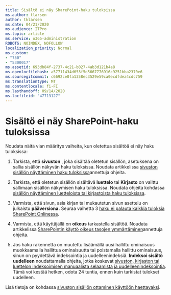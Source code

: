 ```yaml
---
title: Sisältö ei näy SharePoint-haku tuloksissa
ms.author: tlarsen
author: tklarsen
ms.date: 04/21/2020
ms.audience: ITPro
ms.topic: article
ms.service: o365-administration
ROBOTS: NOINDEX, NOFOLLOW
localization_priority: Normal
ms.custom:
- "750"
- "5300017"
ms.assetid: 693db84f-2737-4c21-b027-4ab3d121b4a8
ms.openlocfilehash: a57711434d653f5d5667776916c9251bba2370e6
ms.sourcegitcommit: c6692ce0fa1358ec3529e59ca0ecdfdea4cdc759
ms.translationtype: MT
ms.contentlocale: fi-FI
ms.lasthandoff: 09/14/2020
ms.locfileid: "47713127"
---
```

# <a name="content-doesnt-appear-in-sharepoint-search-results"></a>Sisältö ei näy SharePoint-haku tuloksissa

Noudata näitä vian määritys vaiheita, kun oletettua sisältöä ei näy haku tuloksissa:
  
1. Tarkista, että **sivuston** , joka sisältää oletetun sisällön, asetuksena on sallia sisällön näkyvän haku tuloksissa. Noudata artikkelissa [sivuston sisällön näyttäminen haku tuloksissa](https://docs.microsoft.com/sharepoint/make-site-content-searchable#show-content-on-a-site-in-search-results)annettuja ohjeita.

2. Tarkista, että oletetun sisällön sisältävä **luettelo** tai **Kirjasto** on valittu sallimaan sisällön näkymisen haku tuloksissa. Noudata ohjeita kohdassa [sisällön näyttäminen luetteloista tai kirjastoista haku tuloksissa](https://docs.microsoft.com/sharepoint/make-site-content-searchable#show-content-from-lists-or-libraries-in-search-results).

3. Varmista, että sivun, asia kirjan tai mukautetun sivun asettelu on julkaistu **pääversiona.** Seuraa vaihetta 3 [haku ei palauta kaikkia tuloksia SharePoint Onlinessa](https://go.microsoft.com/fwlink/?linkid=874525).

4. Varmista, että käyttäjällä on **oikeus** tarkastella sisältöä. Noudata artikkelissa [SharePointin käyttö oikeus tasojen ymmärtäminen](https://docs.microsoft.com/sharepoint/understanding-permission-levels)annettuja ohjeita.
    
5. Jos haku rakennetta on muutettu lisäämällä uusi hallittu ominaisuus muokkaamalla hallittua ominaisuutta tai poistamalla hallittu ominaisuus, sinun on pyydettävä indeksointia ja uudelleenindeksiä. **Indeksoi sisältö uudelleen** noudattamalla ohjeita, jotka koskevat [sivuston, kirjaston tai luettelon indeksoimisen manuaalista selaamista ja uudelleenindeksointia](https://docs.microsoft.com/sharepoint/crawl-site-content). Tämä voi kestää hetken, odota 24 tuntia, ennen kuin tarkistat tulokset uudelleen.

Lisä tietoja on kohdassa [sivuston sisällön ottaminen käyttöön haettavaksi](https://docs.microsoft.com/sharepoint/make-site-content-searchable). 
  
